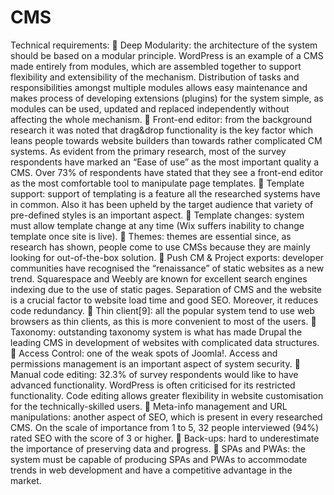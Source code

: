 # CMS

Technical requirements:
 Deep Modularity: the architecture of the system should be based on a modular principle. WordPress is
an example of a CMS made entirely from modules, which are assembled together to support flexibility
and extensibility of the mechanism. Distribution of tasks and responsibilities amongst multiple modules
allows easy maintenance and makes process of developing extensions (plugins) for the system simple,
as modules can be used, updated and replaced independently without affecting the whole mechanism.
 Front-end editor: from the background research it was noted that drag&drop functionality is the key
factor which leans people towards website builders than towards rather complicated CM systems. As
evident from the primary research, most of the survey respondents have marked an “Ease of use” as the
most important quality a CMS. Over 73% of respondents have stated that they see a front-end editor as
the most comfortable tool to manipulate page templates.
 Template support: support of templating is a feature all the researched systems have in common. Also
it has been upheld by the target audience that variety of pre-defined styles is an important aspect.
 Template changes: system must allow template change at any time (Wix suffers inability to change
template once site is live).
 Themes: themes are essential since, as research has shown, people come to use CMSs because they are
mainly looking for out-of-the-box solution.
 Push CM & Project exports: developer communities have recognised the “renaissance” of static
websites as a new trend. Squarespace and Weebly are known for excellent search engines indexing due
to the use of static pages. Separation of CMS and the website is a crucial factor to website load time and
good SEO. Moreover, it reduces code redundancy.
 Thin client[9]: all the popular system tend to use web browsers as thin clients, as this is more convenient
to most of the users.
 Taxonomy: outstanding taxonomy system is what has made Drupal the leading CMS in development of
websites with complicated data structures.
 Access Control: one of the weak spots of Joomla!. Access and permissions management is an important
aspect of system security.
 Manual code editing: 32.3% of survey respondents would like to have advanced functionality.
WordPress is often criticised for its restricted functionality. Code editing allows greater flexibility in
website customisation for the technically-skilled users.
 Meta-info management and URL manipulations: another aspect of SEO, which is present in every
researched CMS. On the scale of importance from 1 to 5, 32 people interviewed (94%) rated SEO with
the score of 3 or higher.
 Back-ups: hard to underestimate the importance of preserving data and progress.
 SPAs and PWAs: the system must be capable of producing SPAs and PWAs to accommodate trends in
web development and have a competitive advantage in the market.
